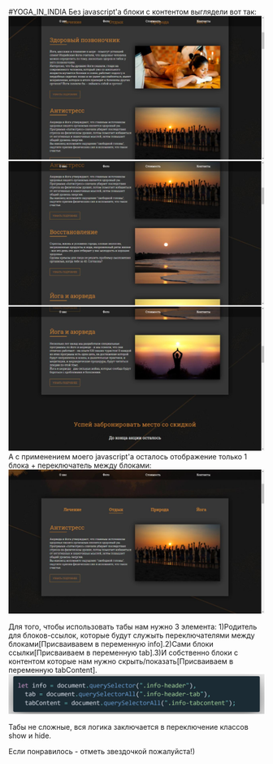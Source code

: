 #YOGA_IN_INDIA
Без javascript'a блоки с контентом выглядели вот так:
![project image without js](https://github.com/ArthurSereda/tabs-on-native-js/blob/master/1.jpg)
![project image without js](https://github.com/ArthurSereda/tabs-on-native-js/blob/master/2.jpg)
![project image without js](https://github.com/ArthurSereda/tabs-on-native-js/blob/master/3.jpg)
А с применением моего javascript'a осталось отображение только 1 блока + переключатель между блоками:
![project image with js](https://github.com/ArthurSereda/tabs-on-native-js/blob/master/4.jpg)

Для того, чтобы использовать табы нам нужно 3 элемента: 1)Родитель для блоков-ссылок, которые будут служыть переключателями между блоками[Присваивавем в переменную info].2)Сами блоки ссылки[Присваиваем в переменную tab].3)И  собственно блоки с контентом которые нам нужно скрыть/показать[Присваиваем в переменную tabContent].
![All used variables](https://github.com/ArthurSereda/tabs-on-native-js/blob/master/code.png)

Табы не сложные, вся логика заключается в переключение классов show и hide.

Если понравилось - отметь звездочкой пожалуйста!)



